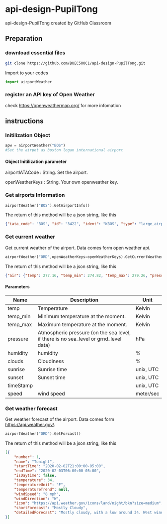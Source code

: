 # api-design-PupilTong
api-design-PupilTong created by GitHub Classroom

## Preparation
### download essential files
```bash
git clone https://github.com/BUEC500C1/api-design-PupilTong.git
```
Import to your codes
```python
import airportWeather
```
### register an API key of Open Weather
check https://openweathermap.org/ for more infomation

## instructions
### Initilization Object
```python
apw = airportWeather("BOS")
#Set the airpot as boston logan international airport
```

#### Object Initilization parameter

airportIATACode : String. Set the airport.

openWeatherKeys : String. Your own openweather key.
### Get airports Information
```python
airportWeather("BOS").GetAirportInfo()
```
The return of this method will be a json string, like this
```json
{"iata_code": "BOS", "id": "3422", "ident": "KBOS", "type": "large_airport", "name": "General Edward Lawrence Logan International Airport", "locate": {"latitude_deg": "42.36429977", "longitude_deg": "-71.00520325", "elevation_ft": "20", "continent": "NA", "iso_country": "US", "iso_region": "US-MA", "municipality": "Boston"}, "scheduled_service": "yes", "gps_code": "KBOS", "local_code": "BOS", "internet_info": {"home_link": "http://www.massport.com/logan/", "wikipedia_link": "https://en.wikipedia.org/wiki/Logan_International_Airport", "keywords": ["General", "Edward", "Lawrence", "Logan", "International", "Airport"]}}
```
### Get current weather
Get current weather of the airport. Data comes form open weather api.
```python
airportWeather("ORD",openWeatherKeys=openWeatherKeys).GetCurrentWeather()
```
The return of this method will be a json string, like this
```json
{"air": {"temp": 277.16, "temp_min": 274.82, "temp_max": 279.26, "pressure": 1006, "humidity": 93}, "clouds": 1, "weather": {"id": 800, "main": "Clear", "description": "clear sky", "icon": "01n"}, "wind": {"speed": 1.5, "deg": 260}, "sun": {"sunrise": 1580648629, "sunset": 1580684797}, "timeStamp": 1580697870}
```
#### Parameters
| Name  | Description | Unit |
| ------------- | ------------- | ------------- |
| temp  | Temperature  | Kelvin  |
| temp_min  | Minimum temperature at the moment.  | Kelvin  |
| temp_max  | Maximum temperature at the moment.  | Kelvin  |
| pressure  | Atmospheric pressure (on the sea level, if there is no sea_level or grnd_level data)  | hPa  |
| humidity  | humidity  | %  |
| clouds  | Cloudiness  | %  |
| sunrise  |  Sunrise time | unix, UTC  |
| sunset  | Sunset time  | unix, UTC  |
| timeStamp  |  | unix, UTC  |
| speed  | wind speed | meter/sec |

### Get weather forecast
Get weather forecast of the airport. Data comes form https://api.weather.gov/.
```python
airportWeather("ORD").GetForcast()
```
The return of this method will be a json string, like this
```json
[{
	"number": 1,
	"name": "Tonight",
	"startTime": "2020-02-02T21:00:00-05:00",
	"endTime": "2020-02-03T06:00:00-05:00",
	"isDaytime": false,
	"temperature": 34,
	"temperatureUnit": "F",
	"temperatureTrend": null,
	"windSpeed": "8 mph",
	"windDirection": "W",
	"icon": "https://api.weather.gov/icons/land/night/bkn?size=medium",
	"shortForecast": "Mostly Cloudy",
	"detailedForecast": "Mostly cloudy, with a low around 34. West wind around 8 mph."
}]
```
